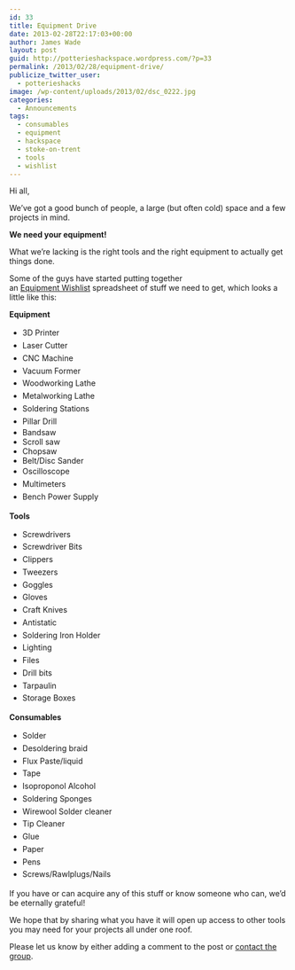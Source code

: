 ```yaml
---
id: 33
title: Equipment Drive
date: 2013-02-28T22:17:03+00:00
author: James Wade
layout: post
guid: http://potterieshackspace.wordpress.com/?p=33
permalink: /2013/02/28/equipment-drive/
publicize_twitter_user:
  - potterieshacks
image: /wp-content/uploads/2013/02/dsc_0222.jpg
categories:
  - Announcements
tags:
  - consumables
  - equipment
  - hackspace
  - stoke-on-trent
  - tools
  - wishlist
---
```

Hi all,

We&#8217;ve got a good bunch of people, a large (but often cold) space and a few projects in mind.

**We need your equipment!**

What we&#8217;re lacking is the right tools and the right equipment to actually get things done.

Some of the guys have started putting together an [Equipment Wishlist](https://docs.google.com/spreadsheet/ccc?key=0ArsYN2_qKizvdFVtcDRkS1RTWVZTV2Z5ZUNkYWlKT2c) spreadsheet of stuff we need to get, which looks a little like this:

**Equipment**

  * <span style="font-style:inherit;line-height:1.625;">3D Printer</span>
  * <span style="font-style:inherit;line-height:1.625;">Laser Cutter</span>
  * <span style="font-style:inherit;line-height:1.625;">CNC Machine</span>
  * <span style="font-style:inherit;line-height:1.625;">Vacuum Former</span>
  * <span style="font-style:inherit;line-height:1.625;">Woodworking Lathe</span>
  * <span style="font-style:inherit;line-height:1.625;">Metalworking Lathe</span>
  * <span style="font-style:inherit;line-height:1.625;">Soldering Stations</span>
  * <span style="font-style:inherit;line-height:1.625;">Pillar Drill</span>
  * Bandsaw
  * Scroll saw
  * Chopsaw
  * Belt/Disc Sander
  * <span style="font-style:inherit;line-height:1.625;">Oscilloscope</span>
  * <span style="font-style:inherit;line-height:1.625;">Multimeters</span>
  * <span style="font-style:inherit;line-height:1.625;">Bench Power Supply</span>

**Tools**

  * <span style="font-style:inherit;line-height:1.625;">Screwdrivers</span>
  * <span style="font-style:inherit;line-height:1.625;">Screwdriver Bits</span>
  * <span style="font-style:inherit;line-height:1.625;">Clippers</span>
  * <span style="font-style:inherit;line-height:1.625;">Tweezers</span>
  * <span style="font-style:inherit;line-height:1.625;">Goggles</span>
  * <span style="font-style:inherit;line-height:1.625;">Gloves</span>
  * <span style="font-style:inherit;line-height:1.625;">Craft Knives</span>
  * <span style="font-style:inherit;line-height:1.625;">Antistatic</span>
  * <span style="font-style:inherit;line-height:1.625;">Soldering Iron Holder</span>
  * <span style="font-style:inherit;line-height:1.625;">Lighting</span>
  * <span style="font-style:inherit;line-height:1.625;">Files</span>
  * <span style="font-style:inherit;line-height:1.625;">Drill bits</span>
  * <span style="font-style:inherit;line-height:1.625;">Tarpaulin</span>
  * <span style="font-style:inherit;line-height:1.625;">Storage Boxes</span>

**Consumables**

  * <span style="font-style:inherit;line-height:1.625;">Solder </span>
  * <span style="font-style:inherit;line-height:1.625;">Desoldering braid</span>
  * <span style="font-style:inherit;line-height:1.625;">Flux Paste/liquid</span>
  * <span style="font-style:inherit;line-height:1.625;">Tape</span>
  * <span style="font-style:inherit;line-height:1.625;">Isoproponol Alcohol</span>
  * <span style="font-style:inherit;line-height:1.625;">Soldering Sponges</span>
  * <span style="font-style:inherit;line-height:1.625;">Wirewool Solder cleaner</span>
  * <span style="font-style:inherit;line-height:1.625;">Tip Cleaner</span>
  * <span style="font-style:inherit;line-height:1.625;">Glue</span>
  * <span style="font-style:inherit;line-height:1.625;">Paper</span>
  * <span style="font-style:inherit;line-height:1.625;">Pens</span>
  * <span style="font-style:inherit;line-height:1.625;">Screws/Rawlplugs/Nails</span>

If you have or can acquire any of this stuff or know someone who can, we&#8217;d be eternally grateful!

We hope that by sharing what you have it will open up access to other tools you may need for your projects all under one roof.

Please let us know by either adding a comment to the post or [contact the group](http://groups.google.com/group/potteries-hackspace).